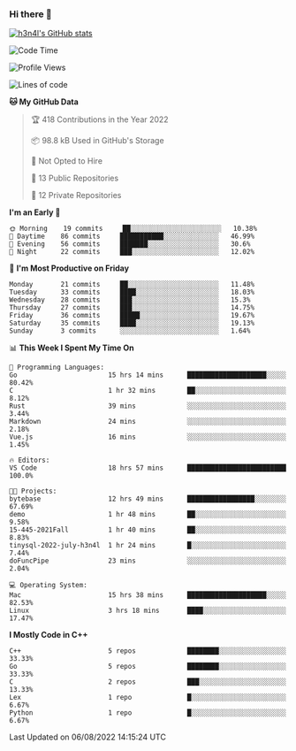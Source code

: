 ### Hi there 👋

[![h3n4l's GitHub stats](https://github-readme-stats.vercel.app/api?username=h3n4l&count_private=true&show_icons=true&theme=radical)](https://github.com/h3n4l/github-readme-stats)

<!--START_SECTION:waka-->
![Code Time](http://img.shields.io/badge/Code%20Time-549%20hrs%2022%20mins-blue)

![Profile Views](http://img.shields.io/badge/Profile%20Views-17-blue)

![Lines of code](https://img.shields.io/badge/From%20Hello%20World%20I%27ve%20Written-39%20Thousand%20lines%20of%20code-blue)

**🐱 My GitHub Data** 

> 🏆 418 Contributions in the Year 2022
 > 
> 📦 98.8 kB Used in GitHub's Storage 
 > 
> 🚫 Not Opted to Hire
 > 
> 📜 13 Public Repositories 
 > 
> 🔑 12 Private Repositories  
 > 
**I'm an Early 🐤** 

```text
🌞 Morning    19 commits     ██░░░░░░░░░░░░░░░░░░░░░░░   10.38% 
🌆 Daytime    86 commits     ███████████░░░░░░░░░░░░░░   46.99% 
🌃 Evening    56 commits     ███████░░░░░░░░░░░░░░░░░░   30.6% 
🌙 Night      22 commits     ███░░░░░░░░░░░░░░░░░░░░░░   12.02%

```
📅 **I'm Most Productive on Friday** 

```text
Monday       21 commits     ██░░░░░░░░░░░░░░░░░░░░░░░   11.48% 
Tuesday      33 commits     ████░░░░░░░░░░░░░░░░░░░░░   18.03% 
Wednesday    28 commits     ███░░░░░░░░░░░░░░░░░░░░░░   15.3% 
Thursday     27 commits     ███░░░░░░░░░░░░░░░░░░░░░░   14.75% 
Friday       36 commits     █████░░░░░░░░░░░░░░░░░░░░   19.67% 
Saturday     35 commits     ████░░░░░░░░░░░░░░░░░░░░░   19.13% 
Sunday       3 commits      ░░░░░░░░░░░░░░░░░░░░░░░░░   1.64%

```


📊 **This Week I Spent My Time On** 

```text
💬 Programming Languages: 
Go                       15 hrs 14 mins      ████████████████████░░░░░   80.42% 
C                        1 hr 32 mins        ██░░░░░░░░░░░░░░░░░░░░░░░   8.12% 
Rust                     39 mins             ░░░░░░░░░░░░░░░░░░░░░░░░░   3.44% 
Markdown                 24 mins             ░░░░░░░░░░░░░░░░░░░░░░░░░   2.18% 
Vue.js                   16 mins             ░░░░░░░░░░░░░░░░░░░░░░░░░   1.45%

🔥 Editors: 
VS Code                  18 hrs 57 mins      █████████████████████████   100.0%

🐱‍💻 Projects: 
bytebase                 12 hrs 49 mins      █████████████████░░░░░░░░   67.69% 
demo                     1 hr 48 mins        ██░░░░░░░░░░░░░░░░░░░░░░░   9.58% 
15-445-2021Fall          1 hr 40 mins        ██░░░░░░░░░░░░░░░░░░░░░░░   8.83% 
tinysql-2022-july-h3n4l  1 hr 24 mins        █░░░░░░░░░░░░░░░░░░░░░░░░   7.44% 
doFuncPipe               23 mins             ░░░░░░░░░░░░░░░░░░░░░░░░░   2.04%

💻 Operating System: 
Mac                      15 hrs 38 mins      ████████████████████░░░░░   82.53% 
Linux                    3 hrs 18 mins       ████░░░░░░░░░░░░░░░░░░░░░   17.47%

```

**I Mostly Code in C++** 

```text
C++                      5 repos             ████████░░░░░░░░░░░░░░░░░   33.33% 
Go                       5 repos             ████████░░░░░░░░░░░░░░░░░   33.33% 
C                        2 repos             ███░░░░░░░░░░░░░░░░░░░░░░   13.33% 
Lex                      1 repo              █░░░░░░░░░░░░░░░░░░░░░░░░   6.67% 
Python                   1 repo              █░░░░░░░░░░░░░░░░░░░░░░░░   6.67%

```



 Last Updated on 06/08/2022 14:15:24 UTC
<!--END_SECTION:waka-->

